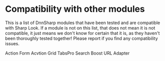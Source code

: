 # Compatibility with other modules

This is a list of DnnSharp modules that have been tested and are compatible with Sharp Look. If a module is not on this list, that does not mean it is not compatible, it just means we don't know for certain that it is, as they haven't been thoroughly tested together!
Please report if you find any compatibility issues.

Action Form
Acvtion Grid
TabsPro
Search Boost
URL Adapter